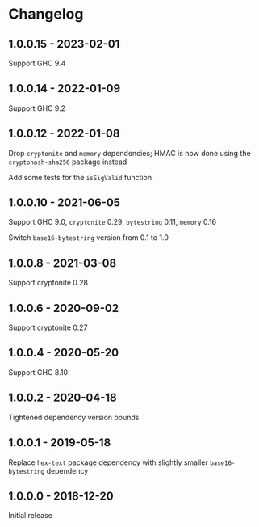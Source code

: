 Changelog
=========

1.0.0.15 - 2023-02-01
--------------------------------------------------

Support GHC 9.4


1.0.0.14 - 2022-01-09
--------------------------------------------------

Support GHC 9.2


1.0.0.12 - 2022-01-08
--------------------------------------------------

Drop `cryptonite` and `memory` dependencies; HMAC is
now done using the `cryptohash-sha256` package instead

Add some tests for the `isSigValid` function


1.0.0.10 - 2021-06-05
--------------------------------------------------

Support GHC 9.0, `cryptonite` 0.29, `bytestring` 0.11,
`memory` 0.16

Switch `base16-bytestring` version from 0.1 to 1.0


1.0.0.8 - 2021-03-08
--------------------------------------------------

Support cryptonite 0.28


1.0.0.6 - 2020-09-02
--------------------------------------------------

Support cryptonite 0.27


1.0.0.4 - 2020-05-20
--------------------------------------------------

Support GHC 8.10


1.0.0.2 - 2020-04-18
--------------------------------------------------

Tightened dependency version bounds


1.0.0.1 - 2019-05-18
--------------------------------------------------

Replace `hex-text` package dependency with slightly
smaller `base16-bytestring` dependency


1.0.0.0 - 2018-12-20
--------------------------------------------------

Initial release

